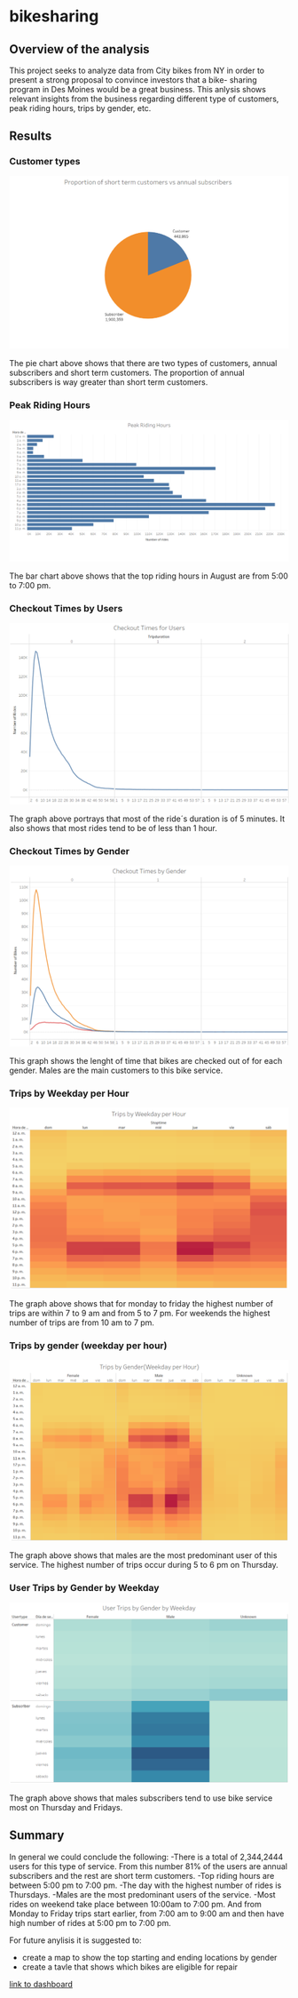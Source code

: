 # bikesharing

## Overview of the analysis

This project seeks to analyze data from City bikes from NY in order to present a strong proposal to convince investors that a bike- sharing program in Des Moines would be a great business. This anlysis shows relevant insights from the business regarding different type of customers, peak riding hours, trips by gender, etc. 

## Results

### Customer types


![](images/SubscribersvsCustomers.png)

The pie chart above shows that there are two types of customers, annual subscribers and short term customers. The proportion of annual subscribers is way greater than short term customers. 

### Peak Riding Hours

![](images/PeakRidingHours.png)

The bar chart above shows that the top riding hours in August are from 5:00 to 7:00 pm. 

### Checkout Times by Users

![](images/CheckoutTimesforUsers.png)

The graph above portrays that most of the ride´s duration is of 5 minutes. It also shows that most rides tend to be of less than 1 hour.

### Checkout Times by Gender

![](images/CheckoutTimesbyGender.png)

This graph shows the lenght of time that bikes are checked out of for each gender. Males are the main customers to this bike service.

### Trips by Weekday per Hour

![](images/TripsbyWeekdayperHour.png)

The graph above shows that for monday to friday the highest number of trips are within 7 to 9 am and from 5 to 7 pm. For weekends the highest number of trips are from 10 am to 7 pm. 

### Trips by gender (weekday per hour)

![](images/TripsbyGender(WeekdayperHour).png)

The graph above shows that males are the most predominant user of this service. The highest number of trips occur during 5 to 6 pm on Thursday.

### User Trips by Gender by Weekday 

![](images/UserTripsbyGenderbyWeekday.png)

The graph above shows that males subscribers tend to use bike service most on Thursday and Fridays. 

## Summary 

In general we could conclude the following:
  -There is a total of 2,344,2444 users for this type of service. From this number 81% of the users are annual subscribers and the rest are short term customers. 
  -Top riding hours are between 5:00 pm to 7:00 pm.
  -The day with the highest number of rides is Thursdays. 
  -Males are the most predominant users of the service. 
  -Most rides on weekend take place between 10:00am to 7:00 pm. And from Monday to Friday trips start earlier, from 7:00 am to 9:00 am and then have high number of       rides at 5:00 pm to 7:00 pm.
  
For future anylisis it is suggested to:
- create a map to show the top starting and ending locations by gender
- create a tavle that shows which bikes are eligible for repair


[link to dashboard](https://public.tableau.com/app/profile/monica.ramos.belmont/viz/NYCCitibike_16592352951700/NYCCitibike?publish=yes)








